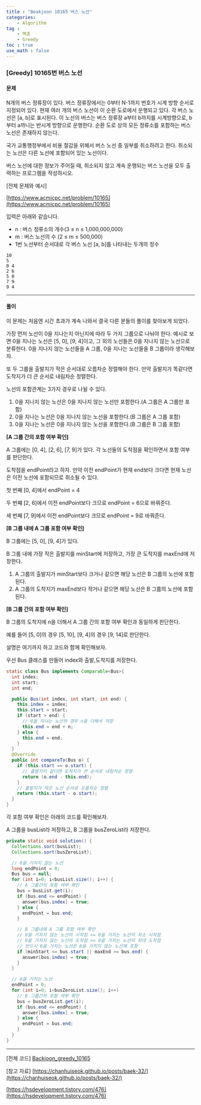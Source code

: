 ```yaml
---
title : "Beakjoon 10165 버스 노선"
categories: 
    - Algorithm
tag : 
    - 백준
    - Greedy
toc : true
use_math : false
---
```


### [Greedy] 10165번 버스 노선



#### 문제

N개의 버스 정류장이 있다. 버스 정류장에서는 0부터 N-1까지 번호가 시계 방향 순서로 지정되어 있다. 현재 여러 개의 버스 노선이 이 순환 도로에서 운행되고 있다. 각 버스 노선은 [a, b]로 표시된다. 이 노선의 버스는 버스 정류장 a부터 b까지를 시계방향으로, b부터 a까니는 반시계 방향으로 운행한다. 순환 도로 상의 모든 정류소를 포함하는 버스 노선은 존재하지 않는다.

국가 교통행정부에서 비용 절감을 위해서 버스 노선 중 일부를 취소하려고 한다. 취소되는 노선은 다른 노선에 포함되어 있는 노선이다. 

버스 노선에 대한 정보가 주어질 때, 취소되지 않고 계속 운행되는 버스 노선을 모두 출력하는 프로그램을 작성하시오.

[전체 문제와 예시]

[https://www.acmicpc.net/problem/10165](https://www.acmicpc.net/problem/10165)

입력은 아래와 같습니다. 

- n : 버스 정류소의 개수(3 ≤ n ≤ 1,000,000,000)
- m :  버스 노선의 수 (2 ≤ m ≤ 500,000)
- 1번 노선부터 순서대로 각 버스 노선 [a, b]를 나타내는 두개의 정수

```
10
5
0 4
2 6
5 0
7 9
9 4
```
------




#### 풀이

이 문제는 처음엔 시간 초과가 계속 나와서 결국 다른 분들의 풀이를 찾아보게 되었다.

가장 먼저 노선이 0을 지나는지 아닌지에 따라 두 가지 그룹으로 나눠야 한다. 예시로 보면 0을 지나는 노선은 [5, 0], [9, 4]이고, 그 외의 노선들은 0을 지나지 않는 노선으로 분류한다. 0을 지나지 않는 노선들을 A 그룹, 0을 지나는 노선들을 B 그룹이라 생각해보자.

또 두 그룹을 출발지가 작은 순서대로 오름차순 정렬해야 한다. 만약 출발지가 똑같다면 도착지가 더 큰 순서로 내림차순 정렬한다.

노선의 포함관계는 3가지 경우로 나뉠 수 있다.

1. 0을 지나지 않는 노선은 0을 지나지 않는 노선만 포함한다.(A 그룹은 A 그룹만 포함)
2. 0을 지나는 노선은 0을 지나지 않는 노선을 포함한다.(B 그룹은 A 그룹 포함)
3. 0을 지나는 노선은 0을 지나지 않는 노선을 포함한다.(B 그룹은 B 그룹 포함)



**[A 그룹 간의 포함 여부 확인]**

A 그룹에는 [0, 4], [2, 6], [7, 9]가 있다. 각 노선들의 도착점을 확인하면서 포함 여부를 판단한다.

도착점을 endPoint라고 하자. 만약 이전 endPoint가 현재 end보다 크다면 현재 노선은 이전 노선에 포함되므로 취소될 수 있다.

첫 번째 [0, 4]에서 endPoint = 4

두 번쨰 [2, 6]에서 이전 endPoint보다 크므로 endPoint = 6으로 바꿔준다.

세 번째 [7, 9]에서 이전 endPoint보다 크므로 endPoint = 9로 바꿔준다.



**[B 그룹 내에 A 그룹 포함 여부 확인]**

B 그룹에는 [5, 0], [9, 4]가 있다. 

B 그룹 내에 가장 작은 출발지를 minStart에 저장하고, 가장 큰 도착지를 maxEnd에 저장한다. 

1. A 그룹의 출발지가 minStart보다 크거나 같으면 해당 노선은 B 그룹의 노선에 포함된다.
2. A 그룹의 도착지가 maxEnd보다 작거나 같으면 해당 노선은 B 그룹의 노선에 포함된다.



**[B 그룹 간의 포함 여부 확인]**

B 그룹의 도착지에 n을 더해서 A 그룹 간의 포함 여부 확인과 동일하게 판단한다.

예를 들어 [5, 0]의 경우 [5, 10], [9, 4]의 경우 [9, 14]로 판단한다.



설명은 여기까지 하고 코드와 함께 확인해보자.

우선 Bus 클래스를 만들어 index와 출발,도착지를 저장한다.

```java
static class Bus implements Comparable<Bus>{
  int index;
  int start;
  int end;

  public Bus(int index, int start, int end) {
    this.index = index;
    this.start = start;
    if (start > end) {
      // 0을 지나는 노선의 경우 n을 더해서 저장
      this.end = end + n;
    } else {
      this.end = end;
    }
  }
  @Override
  public int compareTo(Bus o) {
    if (this.start == o.start) {
      // 출발지이 같다면 도착지가 큰 순서로 내림차순 정렬
      return (o.end - this.end);
    }
    // 출발지가 작은 노선 순서로 오름차순 정렬 
    return (this.start - o.start);
  }
}
```

각 포함 여부 확인은 아래의 코드를 확인해보자.

A 그룹을 busList라 저장하고, B 그룹을 busZeroList라 저장한다.

```java
private static void solution() {
  Collections.sort(busList);
  Collections.sort(busZeroList);

  // 0을 거치지 않는 노선 
  long endPoint = 0;
  Bus bus = null;
  for (int i=0; i<busList.size(); i++) {
    // A 그룹간의 포함 여부 확인
    bus = busList.get(i);
    if (bus.end <= endPoint) {
      answer[bus.index] = true;
    } else {
      endPoint = bus.end;
    }

    // B 그룹내에 A 그룹 포함 여부 확인
    // 0을 거치지 않는 노선의 시작점 <= 0을 거치는 노선의 최소 시작점
    // 0을 거치지 않는 노선의 도착점 >= 0을 거치는 노선의 최대 도착점
    // 반드시 0을 거치는 노선은 0을 거치지 않는 노선에 포함
    if (minStart <= bus.start || maxEnd >= bus.end) {
      answer[bus.index] = true;
    }
  }

  // 0을 거치는 노선
  endPoint = 0;
  for (int i=0; i<busZeroList.size(); i++) 
    // B 그룹간의 포함 여부 확인
    bus = busZeroList.get(i);
    if (bus.end <= endPoint) {
      answer[bus.index] = true;
    } else {
      endPoint = bus.end;
    }
  }
}
```



------

[전체 코드]
[Backjoon_greedy_10165](https://github.com/yuntnwls/codingtest/blob/fed175531445b4b2f624fd71f501a72985a182cb/src/com/backjoon/greedy/t10165/Main.java )

[참고 자료]
[https://chanhuiseok.github.io/posts/baek-32/](https://chanhuiseok.github.io/posts/baek-32/)

[https://hsdevelopment.tistory.com/476](https://hsdevelopment.tistory.com/476)

